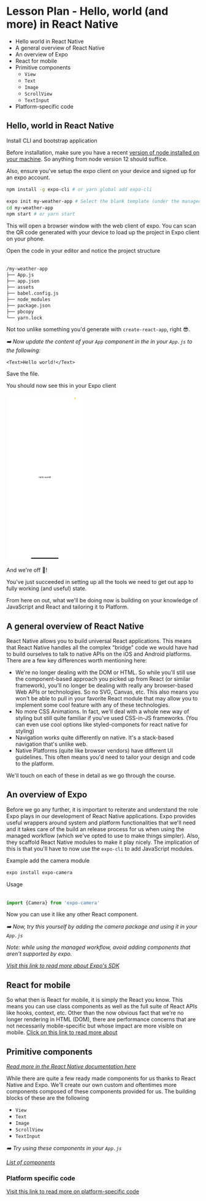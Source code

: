 # Lesson Plan - Hello, world (and more) in React Native

- Hello world in React Native
- A general overview of React Native
- An overview of Expo
- React for mobile
- Primitive components
  - `View`
  - `Text`
  - `Image`
  - `ScrollView`
  - `TextInput`
- Platform-specific code


## Hello, world in React Native

Install CLI and bootstrap application

Before installation, make sure you have a recent [version of node installed on your machine](https://nodejs.org/en/download/). So anything from node version 12 should suffice. 

Also, ensure you've setup the expo client on your device and signed up for an expo account.

```bash
npm install -g expo-cli # or yarn global add expo-cli
```

```bash
expo init my-weather-app # Select the blank template (under the managed workflow)
cd my-weather-app
npm start # or yarn start 
```

This will open a browser window with the web client of expo. You can scan the QR code generated with your device to load up the project in Expo client on your phone.


Open the code in your editor and notice the project structure

```

/my-weather-app
├── App.js
├── app.json
├── assets
├── babel.config.js
├── node_modules
├── package.json
├── pbcopy
└── yarn.lock
```

Not too unlike something you'd generate with `create-react-app`, right 😎. 

*➡️ Now update the content of your `App` component in the in your `App.js` to the following:*

```
<Text>Hello world!</Text>

```

Save the file.

You should now see this in your Expo client

<img src="/week1/assets/hello-world.png" alt="drawing" width="200"/>

And we're off 🚀!

You've just succeeded in setting up all the tools we need to get out app to fully working (and useful) state.

From here on out, what we'll be doing now is building on your knowledge of JavaScript and React and tailoring it to Platform.

## A general overview of React Native

React Native  allows you to build universal React applications. This means that React Native handles all the complex "bridge" code we would have had to build ourselves to talk to native APIs on the iOS and Android platforms. There are a few key differences worth mentioning here:

- We're no longer dealing with the DOM or HTML. So while you'll still use the component-based approach you picked up from React (or similar framework), you'll no longer be dealing with really any browser-based Web APIs or technologies. So no SVG, Canvas, etc. This also means you won't be able to pull in your favorite React module that may allow you to implement some cool feature with any of these technologies.
- No more CSS Animations. In fact, we'll deal with a whole new way of styling but still quite familiar if you've used CSS-in-JS frameworks. (You can even use cool options like styled-componets for react native for styling)
- Navigation works quite differently on native. It's a stack-based navigation that's unlike web. 
- Native Platforms (quite like browser vendors) have different UI guidelines. This often means you'd need to tailor your design and code to the platform.

We'll touch on each of these in detail as we go through the course. 

## An overview of Expo

Before we go any further, it is important to reiterate and understand the role Expo plays in our development of React Native applications. Expo provides useful wrappers around system and platform functionalities that we'll need and it takes care of the build an release process for us when using the managed workflow (which we've opted to use to make things simpler). Also, they scaffold React Native modules to make it play nicely. The implication of this is that you'll have to now use the `expo-cli` to add JavaScript modules.

Example add the camera module

```bash
expo install expo-camera

```

Usage

```js

import {Camera} from 'expo-camera'

```

Now you can use it like any other React component.

*➡️ Now, try this yourself by adding the camera package and using it in your `App.js`*


_Note: while using the managed workflow, avoid adding components that aren't supported by expo._


*[Visit this link to read more about Expo's SDK](https://docs.expo.io/versions/latest/)*

## React for mobile

So what then is React for mobile, it is simply the React you know. This means you can use class components as well as the full suite of React APIs like hooks, context, etc. Other than the now obvious fact that we're no longer rendering in HTML (DOM), there are performance concerns that are not necessarily mobile-specific but whose impact are more visible on mobile. [Click on this link to read more about](https://github.com/wix/react-native-crash-course/blob/master/docs/App.performance.md)

## Primitive components

*[Read more in the React Native documentation here](https://reactnative.dev/docs/intro-react-native-components)*

While there are quite a few ready made components for us thanks to React Native and Expo. We'll create our own custom and oftentimes more components composed of these components provided for us. The building blocks of these are the following

  - `View`
  - `Text`
  - `Image`
  - `ScrollView`
  - `TextInput`


*➡️ Try using these components in your `App.js`*


*[List of components](https://reactnative.dev/docs/components-and-apis)*

### Platform specific code

[Visit this link to read more on platform-specific code](https://reactnative.dev/docs/platform-specific-code)
